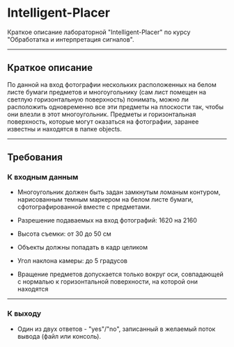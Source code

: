 # Intelligent-Placer

Краткое описание лабораторной "Intelligent-Placer" по курсу "Обработатка и интерпретация сигналов".
____
## Краткое описание

По данной на вход фотографии нескольких расположенных на белом листе бумаги предметов и многоугольнику (сам лист помещен на светлую горизонтальную поверхность) понимать, можно ли расположить одновременно все эти предметы на плоскости так, чтобы они влезли в этот многоугольник. Предметы и горизонтальная поверхность, которые могут оказаться на фотографии, заранее известны и находятся в папке objects.
____
## Требования

### **К входным данным**

- Многоугольник должен быть задан замкнутым ломаным контуром, нарисованным темным маркером на белом листе бумаги, сфотографированной вместе с предметами.

- Разрешение подаваемых на вход фотографий: 1620 на 2160

- Высота съемки: от 30 до 50 см

- Объекты должны попадать в кадр целиком

- Угол наклона камеры: до 5 градусов

- Вращение предметов допускается только вокруг оси, совпадающей с нормалью к горизонтальной поверхности, на которой они находятся
___
### **К выходу**

- Один из двух ответов - "yes"/"no", записанный в желаемый поток вывода (файл или консоль).
